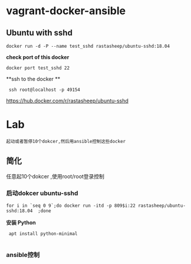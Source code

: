 # vagrant-docker-ansible

## Ubuntu with sshd 

```
docker run -d -P --name test_sshd rastasheep/ubuntu-sshd:18.04

```
**check port of this docker**

```
docker port test_sshd 22
```
**ssh to the docker **
```
 ssh root@localhost -p 49154
```

https://hub.docker.com/r/rastasheep/ubuntu-sshd   




# Lab

```
起动或者暂停10个dokcer,然后用ansible控制这些docker
```

## 简化
任意起10个dokcer ,使用root/root登录控制


###  启动dokcer  ubuntu-sshd

```
for i in `seq 0 9`;do docker run -itd -p 809$i:22 rastasheep/ubuntu-sshd:18.04  ;done

```

**安装 Python**

```
 apt install python-minimal
 
 ```
 
 
### ansible控制
